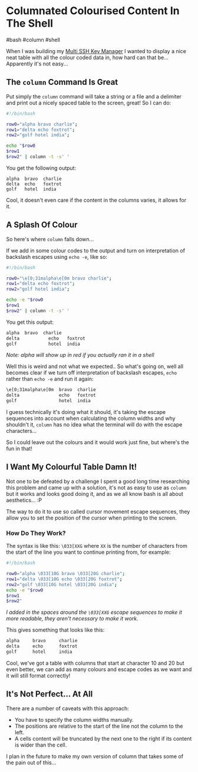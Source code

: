 # Columnated Colourised Content In The Shell

#bash
#column
#shell

When I was building my [Multi SSH Key Manager](http://mountainofcode.co.uk/2015/04/24/Multi-SSH-Key-Manager/) I wanted to display a nice neat table with all the colour coded data
in, how hard can that be... Apparently it's not easy...

## The `column` Command Is Great

Put simply the `column` command will take a string or a file and a delimiter and print out a nicely spaced table to the 
screen, great! So I can do:

```bash
#!/bin/bash

row0="alpha bravo charlie";
row1="delta echo foxtrot";
row2="golf hotel india";

echo "$row0
$row1
$row2" | column -t -s' '
```

You get the following output:

```
alpha  bravo  charlie
delta  echo   foxtrot
golf   hotel  india
```

Cool, it doesn't even care if the content in the columns varies, it allows for it.

## A Splash Of Colour

So here's where `column` falls down...

If we add in some colour codes to the output and turn on interpretation of backslash escapes using `echo -e`, like so:

```sh
#!/bin/bash

row0="\e[0;31malpha\e[0m bravo charlie";
row1="delta echo foxtrot";
row2="golf hotel india";

echo -e "$row0
$row1
$row2" | column -t -s' '
```

You get this output:

```html
alpha  bravo  charlie
delta           echo   foxtrot
golf            hotel  india
```

*Note: alpha will show up in red if you actually ran it in a shell*

Well this is weird and not what we expected.. So what's going on, well all becomes clear if we turn off interpretation 
of backslash escapes, `echo` rather than `echo -e` and run it again:

```html
\e[0;31malpha\e[0m  bravo  charlie
delta               echo   foxtrot
golf                hotel  india
```

I guess technically it's doing what it should, it's taking the escape sequences into account when calculating the column
widths and why shouldn't it, `column` has no idea what the terminal will do with the escape characters...

So I could leave out the colours and it would work just fine, but where's the fun in that!

## I Want My Colourful Table Damn It!

Not one to be defeated by a challenge I spent a good long time researching this problem and came up with a solution, 
it's not as easy to use as `column` but it works and looks good doing it, and as we all know bash is all about aesthetics... :P

The way to do it to use so called cursor movement escape sequences, they allow you to set the position of the cursor 
when printing to the screen.

### How Do They Work?

The syntax is like this: `\033[XXG` where `XX` is the number of characters from the start of the line you want to 
continue printing from, for example:

```bash
#!/bin/bash

row0="alpha \033[10G bravo \033[20G charlie";
row1="delta \033[10G echo \033[20G foxtrot";
row2="golf \033[10G hotel \033[20G india";
echo -e "$row0
$row1
$row2"
```

*I added in the spaces around the `\033[XXG` escape sequences to make it more readable, they aren't necessary to make 
it work.*

This gives something that looks like this:

```html
alpha     bravo     charlie
delta     echo      foxtrot
golf      hotel     india
```

Cool, we've got a table with columns that start at character 10 and 20 but even better, we can add as many colours and 
escape codes as we want and it will still format correctly!

## It's Not Perfect... At All

There are a number of caveats with this approach:

- You have to specify the column widths manually.
- The positions are relative to the start of the line not the column to the left.
- A cells content will be truncated by the next one to the right if its content is wider than the cell.

I plan in the future to make my own version of column that takes some of the pain out of this...
